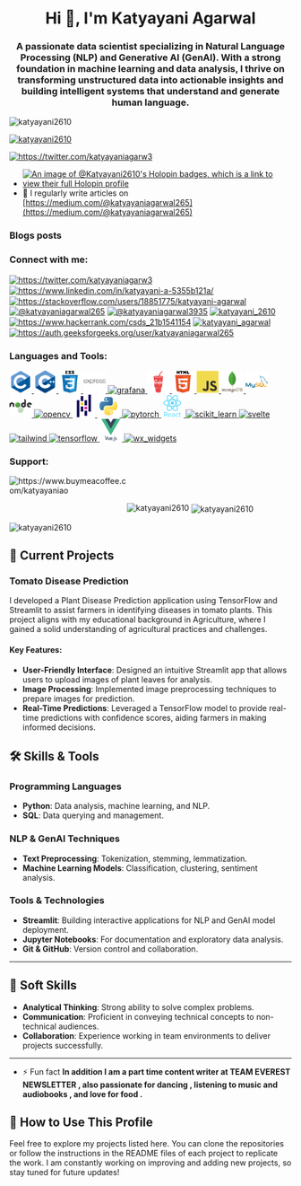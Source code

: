 
<h1 align="center">Hi 👋, I'm Katyayani Agarwal</h1>
<h3 align="center"> A passionate data scientist specializing in Natural Language Processing (NLP) and Generative AI (GenAI). With a strong foundation in machine learning and data analysis, I thrive on transforming unstructured data into actionable insights and building intelligent systems that understand and generate human language.</h3>

<p align="left"> <img src="https://komarev.com/ghpvc/?username=katyayani2610&label=Profile%20views&color=0e75b6&style=flat" alt="katyayani2610" /> </p>

<p align="left"> <a href="https://github.com/ryo-ma/github-profile-trophy"><img src="https://github-profile-trophy.vercel.app/?username=katyayani2610" alt="katyayani2610" /></a> </p>

<p align="left"> <a href="https://twitter.com/https://twitter.com/katyayaniagarw3" target="blank"><img src="https://img.shields.io/twitter/follow/https://twitter.com/katyayaniagarw3?logo=twitter&style=for-the-badge" alt="https://twitter.com/katyayaniagarw3" /></a> </p>


-  [![An image of @Katyayani2610's Holopin badges, which is a link to view their full Holopin profile](https://www.holopin.io/@katyayani2610#)](https://www.holopin.io/@katyayani2610)
 - 📝 I regularly write articles on [https://medium.com/@katyayaniagarwal265](https://medium.com/@katyayaniagarwal265)

### Blogs posts
<!-- BLOG-POST-LIST:START -->
<!-- BLOG-POST-LIST:END -->

<h3 align="left">Connect with me:</h3>
<p align="left">
<a href="https://x.com/KatyayaniAgarw3" target="blank"><img align="center" src="https://raw.githubusercontent.com/rahuldkjain/github-profile-readme-generator/master/src/images/icons/Social/twitter.svg" alt="https://twitter.com/katyayaniagarw3" height="30" width="40" /></a>
<a href="https://www.linkedin.com/in/katyayani-a-5355b121a/" target="blank"><img align="center" src="https://raw.githubusercontent.com/rahuldkjain/github-profile-readme-generator/master/src/images/icons/Social/linked-in-alt.svg" alt="https://www.linkedin.com/in/katyayani-a-5355b121a/" height="30" width="40" /></a>
<a href="https://stackoverflow.com/users/18851775/katyayani-agarwal" target="blank"><img align="center" src="https://raw.githubusercontent.com/rahuldkjain/github-profile-readme-generator/master/src/images/icons/Social/stack-overflow.svg" alt="https://stackoverflow.com/users/18851775/katyayani-agarwal" height="30" width="40" /></a>
<a href="https://medium.com/@katyayaniagarwal265" target="blank"><img align="center" src="https://raw.githubusercontent.com/rahuldkjain/github-profile-readme-generator/master/src/images/icons/Social/medium.svg" alt="@katyayaniagarwal265" height="30" width="40" /></a>
<a href="https://www.youtube.com/c/@katyayaniagarwal3935" target="blank"><img align="center" src="https://raw.githubusercontent.com/rahuldkjain/github-profile-readme-generator/master/src/images/icons/Social/youtube.svg" alt="@katyayaniagarwal3935" height="30" width="40" /></a>
<a href="https://www.codechef.com/users/katyayani_2610" target="blank"><img align="center" src="https://cdn.jsdelivr.net/npm/simple-icons@3.1.0/icons/codechef.svg" alt="katyayani_2610" height="30" width="40" /></a>
<a href="https://www.hackerrank.com/https://www.hackerrank.com/csds_21b1541154" target="blank"><img align="center" src="https://raw.githubusercontent.com/rahuldkjain/github-profile-readme-generator/master/src/images/icons/Social/hackerrank.svg" alt="https://www.hackerrank.com/csds_21b1541154" height="30" width="40" /></a>
<a href="https://www.leetcode.com/katyayani_agarwal" target="blank"><img align="center" src="https://raw.githubusercontent.com/rahuldkjain/github-profile-readme-generator/master/src/images/icons/Social/leet-code.svg" alt="katyayani_agarwal" height="30" width="40" /></a>
<a href="https://auth.geeksforgeeks.org/user/https://auth.geeksforgeeks.org/user/katyayaniagarwal265" target="blank"><img align="center" src="https://raw.githubusercontent.com/rahuldkjain/github-profile-readme-generator/master/src/images/icons/Social/geeks-for-geeks.svg" alt="https://auth.geeksforgeeks.org/user/katyayaniagarwal265" height="30" width="40" /></a>
</p>

<h3 align="left">Languages and Tools:</h3>
<p align="left"> <a href="https://www.cprogramming.com/" target="_blank" rel="noreferrer"> <img src="https://raw.githubusercontent.com/devicons/devicon/master/icons/c/c-original.svg" alt="c" width="40" height="40"/> </a> <a href="https://www.w3schools.com/cpp/" target="_blank" rel="noreferrer"> <img src="https://raw.githubusercontent.com/devicons/devicon/master/icons/cplusplus/cplusplus-original.svg" alt="cplusplus" width="40" height="40"/> </a> <a href="https://www.w3schools.com/css/" target="_blank" rel="noreferrer"> <img src="https://raw.githubusercontent.com/devicons/devicon/master/icons/css3/css3-original-wordmark.svg" alt="css3" width="40" height="40"/> </a> <a href="https://expressjs.com" target="_blank" rel="noreferrer"> <img src="https://raw.githubusercontent.com/devicons/devicon/master/icons/express/express-original-wordmark.svg" alt="express" width="40" height="40"/> </a> <a href="https://grafana.com" target="_blank" rel="noreferrer"> <img src="https://www.vectorlogo.zone/logos/grafana/grafana-icon.svg" alt="grafana" width="40" height="40"/> </a> <a href="https://gulpjs.com" target="_blank" rel="noreferrer"> <img src="https://raw.githubusercontent.com/devicons/devicon/master/icons/gulp/gulp-plain.svg" alt="gulp" width="40" height="40"/> </a> <a href="https://www.w3.org/html/" target="_blank" rel="noreferrer"> <img src="https://raw.githubusercontent.com/devicons/devicon/master/icons/html5/html5-original-wordmark.svg" alt="html5" width="40" height="40"/> </a> <a href="https://developer.mozilla.org/en-US/docs/Web/JavaScript" target="_blank" rel="noreferrer"> <img src="https://raw.githubusercontent.com/devicons/devicon/master/icons/javascript/javascript-original.svg" alt="javascript" width="40" height="40"/> </a> <a href="https://www.mongodb.com/" target="_blank" rel="noreferrer"> <img src="https://raw.githubusercontent.com/devicons/devicon/master/icons/mongodb/mongodb-original-wordmark.svg" alt="mongodb" width="40" height="40"/> </a> <a href="https://www.mysql.com/" target="_blank" rel="noreferrer"> <img src="https://raw.githubusercontent.com/devicons/devicon/master/icons/mysql/mysql-original-wordmark.svg" alt="mysql" width="40" height="40"/> </a> <a href="https://nodejs.org" target="_blank" rel="noreferrer"> <img src="https://raw.githubusercontent.com/devicons/devicon/master/icons/nodejs/nodejs-original-wordmark.svg" alt="nodejs" width="40" height="40"/> </a> <a href="https://opencv.org/" target="_blank" rel="noreferrer"> <img src="https://www.vectorlogo.zone/logos/opencv/opencv-icon.svg" alt="opencv" width="40" height="40"/> </a> <a href="https://pandas.pydata.org/" target="_blank" rel="noreferrer"> <img src="https://raw.githubusercontent.com/devicons/devicon/2ae2a900d2f041da66e950e4d48052658d850630/icons/pandas/pandas-original.svg" alt="pandas" width="40" height="40"/> </a> <a href="https://www.python.org" target="_blank" rel="noreferrer"> <img src="https://raw.githubusercontent.com/devicons/devicon/master/icons/python/python-original.svg" alt="python" width="40" height="40"/> </a> <a href="https://pytorch.org/" target="_blank" rel="noreferrer"> <img src="https://www.vectorlogo.zone/logos/pytorch/pytorch-icon.svg" alt="pytorch" width="40" height="40"/> </a> <a href="https://reactjs.org/" target="_blank" rel="noreferrer"> <img src="https://raw.githubusercontent.com/devicons/devicon/master/icons/react/react-original-wordmark.svg" alt="react" width="40" height="40"/> </a> <a href="https://scikit-learn.org/" target="_blank" rel="noreferrer"> <img src="https://upload.wikimedia.org/wikipedia/commons/0/05/Scikit_learn_logo_small.svg" alt="scikit_learn" width="40" height="40"/> </a> <a href="https://svelte.dev" target="_blank" rel="noreferrer"> <img src="https://upload.wikimedia.org/wikipedia/commons/1/1b/Svelte_Logo.svg" alt="svelte" width="40" height="40"/> </a> <a href="https://tailwindcss.com/" target="_blank" rel="noreferrer"> <img src="https://www.vectorlogo.zone/logos/tailwindcss/tailwindcss-icon.svg" alt="tailwind" width="40" height="40"/> </a> <a href="https://www.tensorflow.org" target="_blank" rel="noreferrer"> <img src="https://www.vectorlogo.zone/logos/tensorflow/tensorflow-icon.svg" alt="tensorflow" width="40" height="40"/> </a> <a href="https://vuejs.org/" target="_blank" rel="noreferrer"> <img src="https://raw.githubusercontent.com/devicons/devicon/master/icons/vuejs/vuejs-original-wordmark.svg" alt="vuejs" width="40" height="40"/> </a> <a href="https://www.wxwidgets.org/" target="_blank" rel="noreferrer"> <img src="https://upload.wikimedia.org/wikipedia/commons/b/bb/WxWidgets.svg" alt="wx_widgets" width="40" height="40"/> </a> </p>

<h3 align="left">Support:</h3>
<p><a href="https://www.buymeacoffee.com/https://www.buymeacoffee.com/katyayaniao"> <img align="left" src="https://cdn.buymeacoffee.com/buttons/v2/default-yellow.png" height="50" width="210" alt="https://www.buymeacoffee.com/katyayaniao" /></a></p><br><br>

<p><img align="left" src="https://github-readme-stats.vercel.app/api/top-langs?username=katyayani2610&show_icons=true&locale=en&layout=compact" alt="katyayani2610" /></p>

<p>&nbsp;<img align="center" src="https://github-readme-stats.vercel.app/api?username=katyayani2610&show_icons=true&locale=en" alt="katyayani2610" /></p>

<p><img align="center" src="https://github-readme-streak-stats.herokuapp.com/?user=katyayani2610&" alt="katyayani2610" /></p>


## 🔭 Current Projects
 
 ### Tomato Disease Prediction
 
 I developed a Plant Disease Prediction application using TensorFlow and Streamlit to assist farmers in identifying diseases in tomato plants. This project aligns with my educational background in Agriculture, where I gained a solid understanding of agricultural practices and challenges.
 
 #### Key Features:
 - **User-Friendly Interface**: Designed an intuitive Streamlit app that allows users to upload images of plant leaves for analysis.
 - **Image Processing**: Implemented image preprocessing techniques to prepare images for prediction.
 - **Real-Time Predictions**: Leveraged a TensorFlow model to provide real-time predictions with confidence scores, aiding farmers in making informed decisions.


 ## 🛠️ Skills & Tools
 
 ### Programming Languages
 - **Python**: Data analysis, machine learning, and NLP.
 - **SQL**: Data querying and management.
 
 ### NLP & GenAI Techniques
 - **Text Preprocessing**: Tokenization, stemming, lemmatization.
 - **Machine Learning Models**: Classification, clustering, sentiment analysis.
 
 ### Tools & Technologies
 - **Streamlit**: Building interactive applications for NLP and GenAI model deployment.
 - **Jupyter Notebooks**: For documentation and exploratory data analysis.
 - **Git & GitHub**: Version control and collaboration.
 
 ---
 
 ## 🧠 Soft Skills
 - **Analytical Thinking**: Strong ability to solve complex problems.
 - **Communication**: Proficient in conveying technical concepts to non-technical audiences.
 - **Collaboration**: Experience working in team environments to deliver projects successfully.
 
 ---
 - ⚡ Fun fact **In addition I am a part time content writer at TEAM EVEREST NEWSLETTER , also passionate for dancing , listening to music and audiobooks , and love for food .**
 
 ## 🔧 How to Use This Profile
 Feel free to explore my projects listed here. You can clone the repositories or follow the instructions in the README files of each project to replicate the work. I am constantly working on improving and adding new projects, so stay tuned for future updates!
 

